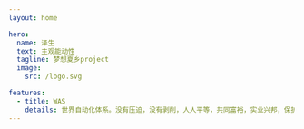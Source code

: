 ```yaml
---
layout: home

hero:
  name: 泽生
  text: 主观能动性
  tagline: 梦想夏乡project
  image:
    src: /logo.svg

features:
  - title: WAS
    details: 世界自动化体系。没有压迫，没有剥削，人人平等，共同富裕，实业兴邦，保护环境，探索未来
---
```

